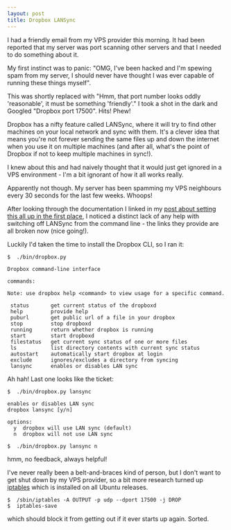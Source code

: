```yaml
---
layout: post
title: Dropbox LANSync
---
```


I had a friendly email from my VPS provider this morning. It had been reported that my server was port scanning other servers and that I needed to do something about it.

My first instinct was to panic: "OMG, I've been hacked and I'm spewing spam from my server, I should never have thought I was ever capable of running these things myself".

This was shortly replaced with "Hmm, that port number looks oddly 'reasonable', it must be something 'friendly'." I took a shot in the dark and Googled "Dropbox port 17500". Hits! Phew!

Dropbox has a nifty feature called LANSync, where it will try to find other machines on your local network and sync with them. It's a clever idea that means you're not forever sending the same files up and down the internet when you use it on multiple machines (and after all, what's the point of Dropbox if not to keep multiple machines in sync!).

I knew about this and had naively thought that it would just get ignored in a VPS environment - I'm a bit ignorant of how it all works really.

Apparently not though. My server has been spamming my VPS neighbours every 30 seconds for the last few weeks. Whoops!

After looking through the documentation I linked in my [post about setting this all up in the first place](http://subdimension.co.uk/2012/04/08/Syncing_Dropbox_on_Linux.html), I noticed a distinct lack of any help with switching off LANSync from the command line - the links they provide are all broken now (nice going!).

Luckily I'd taken the time to install the Dropbox CLI, so I ran it:

    $  ./bin/dropbox.py
    
    Dropbox command-line interface
    
    commands:
    
    Note: use dropbox help <command> to view usage for a specific command.
    
     status       get current status of the dropboxd
     help         provide help
     puburl       get public url of a file in your dropbox
     stop         stop dropboxd
     running      return whether dropbox is running
     start        start dropboxd
     filestatus   get current sync status of one or more files
     ls           list directory contents with current sync status
     autostart    automatically start dropbox at login
     exclude      ignores/excludes a directory from syncing
     lansync      enables or disables LAN sync

Ah hah! Last one looks like the ticket:

    $  ./bin/dropbox.py lansync
    
    enables or disables LAN sync
    dropbox lansync [y/n]
    
    options:
      y  dropbox will use LAN sync (default)
      n  dropbox will not use LAN sync

    $  ./bin/dropbox.py lansync n

hmm, no feedback, always helpful!

I've never really been a belt-and-braces kind of person, but I don't want to get shut down by my VPS provider, so a bit more research turned up [iptables](http://help.ubuntu.com/community/IptablesHow-To) which is installed on all Ubuntu releases.

    $  /sbin/iptables -A OUTPUT -p udp --dport 17500 -j DROP
    $  iptables-save

which should block it from getting out if it ever starts up again. Sorted.